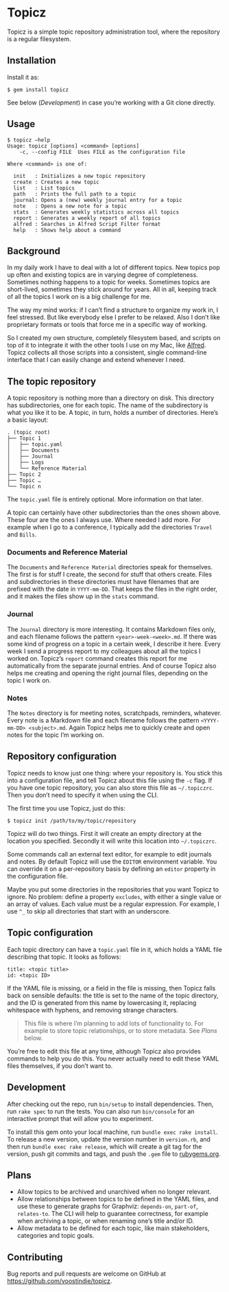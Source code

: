 # Topicz

Topicz is a simple topic repository administration tool, where the repository is a regular filesystem.

## Installation

Install it as:

    $ gem install topicz

See below (*Development*) in case you’re working with a Git clone directly.

## Usage

    $ topicz —help
    Usage: topicz [options] <command> [options]
        -c, --config FILE  Uses FILE as the configuration file

    Where <command> is one of:

      init   : Initializes a new topic repository
      create : Creates a new topic
      list   : List topics
      path   : Prints the full path to a topic
      journal: Opens a (new) weekly journal entry for a topic
      note   : Opens a new note for a topic
      stats  : Generates weekly statistics across all topics
      report : Generates a weekly report of all topics
      alfred : Searches in Alfred Script Filter format
      help   : Shows help about a command

## Background

In my daily work I have to deal with a lot of different topics. New topics pop up often and existing topics are in varying degree of completeness. Sometimes nothing happens to a topic for weeks. Sometimes topics are short-lived, sometimes they stick around for years. All in all, keeping track of all the topics I work on is a big challenge for me.

The way my mind works: if I can’t find a structure to organize my work in, I feel stressed. But like everybody else I prefer to be relaxed. Also I don’t like proprietary formats or tools that force me in a specific way of working.

So I created my own structure, completely filesystem based, and scripts on top of it to integrate it with the other tools I use on my Mac, like [Alfred](http://www.alfredapp.com). Topicz collects all those scripts into a consistent, single command-line interface that I can easily change and extend whenever I need.

## The topic repository

A topic repository is nothing more than a directory on disk. This directory has subdirectories, one for each topic. The name of the subdirectory is what you like it to be. A topic, in turn, holds a number of directories. Here’s a basic layout:

    . (topic root)
    ├── Topic 1
    │   ├── topic.yaml
    │   ├── Documents
    │   ├── Journal
    │   ├── Logs
    │   └── Reference Material
    ├── Topic 2
    ├── Topic …
    └── Topic n

The `topic.yaml` file is entirely optional. More information on that later.

A topic can certainly have other subdirectories than the ones shown above. These four are the ones I always use. Where needed I add more. For example when I go to a conference, I typically add the directories `Travel` and `Bills`.

### Documents and Reference Material

The `Documents` and `Reference Material` directories speak for themselves. The first is for stuff I create, the second for stuff that others create. Files and subdirectories in these directories must have filenames that are prefixed with the date in `YYYY-mm-DD`. That keeps the files in the right order, and it makes the files show up in the `stats` command.

### Journal

The `Journal` directory is more interesting. It contains Markdown files only, and each filename follows the pattern `<year>-week-<week>.md`. If there was some kind of progress on a topic in a certain week, I describe it here. Every week I send a progress report to my colleagues about all the topics I worked on. Topicz’s `report` command creates this report for me automatically from the separate journal entries. And of course Topicz also helps me creating and opening the right journal files, depending on the topic I work on.

### Notes

The `Notes` directory is for meeting notes, scratchpads, reminders, whatever. Every note is a Markdown file and each filename follows the pattern `<YYYY-mm-DD> <subject>.md`. Again Topicz helps me to quickly create and open notes for the topic I’m working on.

## Repository configuration

Topicz needs to know just one thing: where your repository is. You stick this into a configuration file, and tell Topicz about this file using the `-c` flag. If you have one topic repository, you can also store this file as `~/.topiczrc`. Then you don’t need to specify it when using the CLI.

The first time you use Topicz, just do this:

    $ topicz init /path/to/my/topic/repository

Topicz will do two things. First it will create an empty directory at the location you specified. Secondly it will write this location into `~/.topiczrc`.

Some commands call an external text editor, for example to edit journals and notes. By default Topicz will use the `EDITOR` environment variable. You can override it on a per-repository basis by defining an `editor` property in the configuration file.

Maybe you put some directories in the repositories that you want Topicz to ignore. No problem: define a property `excludes`, with either a single value or an array of values. Each value must be a regular expression. For example, I use `^_` to skip all directories that start with an underscore.

## Topic configuration

Each topic directory can have a `topic.yaml` file in it, which holds a YAML file describing that topic. It looks as follows:

    title: <topic title>
    id: <topic ID>

If the YAML file is missing, or a field in the file is missing, then Topicz falls back on sensible defaults: the title is set to the name of the topic directory, and the ID is generated from this name by lowercasing it, replacing whitespace with hyphens, and removing strange characters.

> This file is where I’m planning to add lots of functionality to. For example to store topic relationships, or to store metadata. See *Plans* below.

You’re free to edit this file at any time, although Topicz also provides commands to help you do this. You never actually need to edit these YAML files themselves, if you don’t want to.

## Development

After checking out the repo, run `bin/setup` to install dependencies. Then, run `rake spec` to run the tests. You can also run `bin/console` for an interactive prompt that will allow you to experiment.

To install this gem onto your local machine, run `bundle exec rake install`. To release a new version, update the version number in `version.rb`, and then run `bundle exec rake release`, which will create a git tag for the version, push git commits and tags, and push the `.gem` file to [rubygems.org](https://rubygems.org).

## Plans

* Allow topics to be archived and unarchived when no longer relevant.
* Allow relationships between topics to be defined in the YAML files, and use these to generate graphs for Graphviz: `depends-on`, `part-of`, `relates-to`. The CLI will help to guarantee correctness, for example when archiving a topic, or when renaming one’s title and/or ID.
* Allow metadata to be defined for each topic, like main stakeholders, categories and topic goals.

## Contributing

Bug reports and pull requests are welcome on GitHub at https://github.com/voostindie/topicz.

